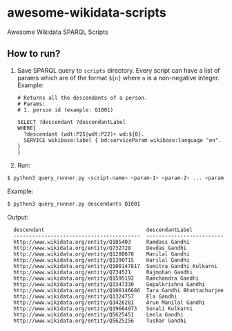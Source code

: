 # awesome-wikidata-scripts

Awesome Wikidata SPARQL Scripts


## How to run?

1. Save SPARQL query to `scripts` directory. Every script can have a list of params which are of the format `${n}` where `n` is a non-negative integer. 
   Example:
    ```
    # Returns all the descendants of a person.
    # Params:
    # 1. person id (example: Q1001)

    SELECT ?descendant ?descendantLabel
    WHERE{
      ?descendant (wdt:P25|wdt:P22)+ wd:${0}.
      SERVICE wikibase:label { bd:serviceParam wikibase:language "en". }
    }
    ```


2. Run:
  ```bash
  $ python3 query_runner.py <script-name> <param-1> <param-2> ... <param-n>
  ```

  Example:
  ```bash
  $ python3 query_runner.py descendants Q1001
  ```

  Output:
  ```
    descendant                                 descendantLabel
    -----------------------------------------  -------------------------
    http://www.wikidata.org/entity/Q185403     Ramdass Gandhi
    http://www.wikidata.org/entity/Q732728     Devdas Gandhi
    http://www.wikidata.org/entity/Q1280678    Manilal Gandhi
    http://www.wikidata.org/entity/Q1390715    Harilal Gandhi
    http://www.wikidata.org/entity/Q100147817  Sumitra Gandhi Kulkarni
    http://www.wikidata.org/entity/Q734521     Rajmohan Gandhi
    http://www.wikidata.org/entity/Q1595192    Ramchandra Gandhi
    http://www.wikidata.org/entity/Q3347330    Gopalkrishna Gandhi
    http://www.wikidata.org/entity/Q100146686  Tara Gandhi Bhattacharjee
    http://www.wikidata.org/entity/Q1324757    Ela Gandhi
    http://www.wikidata.org/entity/Q3426281    Arun Manilal Gandhi
    http://www.wikidata.org/entity/Q19664973   Sonali Kulkarni
    http://www.wikidata.org/entity/Q5625451    Leela Gandhi
    http://www.wikidata.org/entity/Q5625256    Tushar Gandhi
  ```
